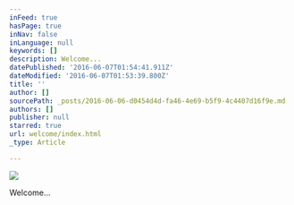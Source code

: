 ```yaml
---
inFeed: true
hasPage: true
inNav: false
inLanguage: null
keywords: []
description: Welcome...
datePublished: '2016-06-07T01:54:41.911Z'
dateModified: '2016-06-07T01:53:39.800Z'
title: ''
author: []
sourcePath: _posts/2016-06-06-d0454d4d-fa46-4e69-b5f9-4c4407d16f9e.md
authors: []
publisher: null
starred: true
url: welcome/index.html
_type: Article

---
```

![](https://the-grid-user-content.s3-us-west-2.amazonaws.com/803881d7-35a1-4f88-bd9b-56aee37cd93a.jpg)

Welcome...